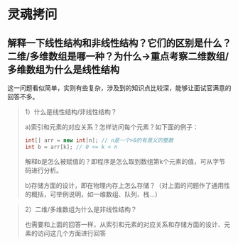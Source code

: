 # 灵魂拷问

## 解释一下线性结构和非线性结构？它们的区别是什么？二维/多维数组是哪一种？为什么->重点考察二维数组/多维数组为什么是线性结构

这一问题看似简单，实则有些复杂，涉及到的知识点比较深，能够让面试官满意的回答不多。

> 1）什么是线性结构/非线性结构？
>
> a)索引和元素的对应关系？怎样访问每个元素？如下面的例子：
>
> ```java
> int[] arr = new int[n]; // n是一个>0的有意义的整数
> int b = arr[k]; // 0 <= k < n
> ```
>
> 解释b是怎么被赋值的？即程序是怎么取到数组第k个元素的值，可从字节码进行分析。
>
> b)存储方面的设计，即在物理内存上怎么存储？（对上面的问题作了通用性的概括，可举例说明，如一维数组、队列、栈...）

> 2）二维/多维数组为什么是非线性结构？
>
> 也需要和上面的回答一样，从索引和元素的对应关系和存储方面的设计、元素的访问这几个方面进行回答